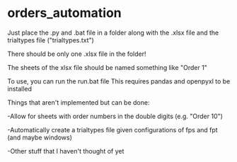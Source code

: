 # orders_automation
Just place the .py and .bat file in a folder along with the .xlsx file and the trialtypes file ("trialtypes.txt")

There should be only one .xlsx file in the folder!

The sheets of the xlsx file should be named something like "Order 1"

To use, you can run the run.bat file
This requires pandas and openpyxl to be installed


Things that aren't implemented but can be done:

-Allow for sheets with order numbers in the double digits (e.g. "Order 10")

-Automatically create a trialtypes file given configurations of fps and fpt (and maybe windows)

-Other stuff that I haven't thought of yet

